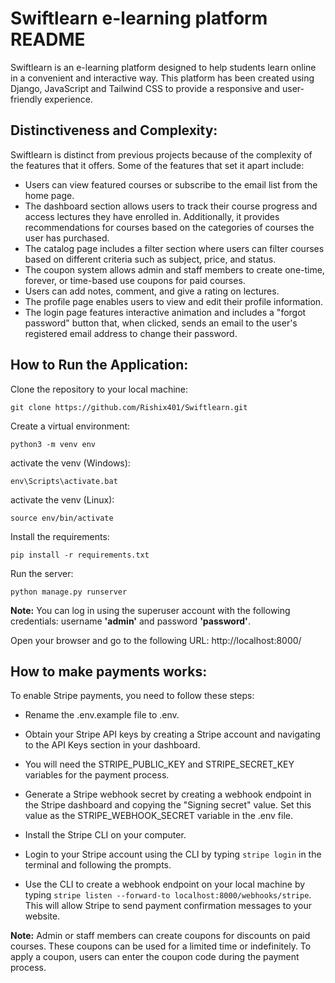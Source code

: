 # Swiftlearn e-learning platform README

Swiftlearn is an e-learning platform designed to help students learn online in a convenient and interactive way. This platform has been created using Django, JavaScript and Tailwind CSS to provide a responsive and user-friendly experience.

## **Distinctiveness and Complexity:**
Swiftlearn is distinct from previous projects because of the complexity of the features that it offers. Some of the features that set it apart include:

- Users can view featured courses or subscribe to the email list from the home page.
- The dashboard section allows users to track their course progress and access lectures they have enrolled in. Additionally, it provides recommendations for courses based on the categories of courses the user has purchased.
- The catalog page includes a filter section where users can filter courses based on different criteria such as subject, price, and status.
- The coupon system allows admin and staff members to create one-time, forever, or time-based use coupons for paid courses.
- Users can add notes, comment, and give a rating on lectures.
- The profile page enables users to view and edit their profile information.
- The login page features interactive animation and includes a "forgot password" button that, when clicked, sends an email to the user's registered email address to change their password.

## **How to Run the Application:**


Clone the repository to your local machine:

``` 
git clone https://github.com/Rishix401/Swiftlearn.git 
```

Create a virtual environment:

``` 
python3 -m venv env 
```
activate the venv (Windows):
```
env\Scripts\activate.bat
```
activate the venv (Linux):
```
source env/bin/activate 
```

Install the requirements:

```
pip install -r requirements.txt
```


Run the server:
```
python manage.py runserver
```

**Note:** You can log in using the superuser account with the following credentials: username **'admin'** and password **'password'**.

Open your browser and go to the following URL: http://localhost:8000/

## **How to make payments works:**

To enable Stripe payments, you need to follow these steps:

- Rename the .env.example file to .env.

- Obtain your Stripe API keys by creating a Stripe account and navigating to the API Keys section in your dashboard. 

- You will need the STRIPE_PUBLIC_KEY and STRIPE_SECRET_KEY variables for the payment process.

- Generate a Stripe webhook secret by creating a webhook endpoint in the Stripe dashboard and copying the "Signing secret" value. Set this value as the STRIPE_WEBHOOK_SECRET variable in the .env file.

- Install the Stripe CLI on your computer.

- Login to your Stripe account using the CLI by typing ```stripe login``` in the terminal and following the prompts.

- Use the CLI to create a webhook endpoint on your local machine by typing 
```stripe listen --forward-to localhost:8000/webhooks/stripe```.
This will allow Stripe to send payment confirmation messages to your website.

**Note:** Admin or staff members can create coupons for discounts on paid courses. These coupons can be used for a limited time or indefinitely. To apply a coupon, users can enter the coupon code during the payment process.
